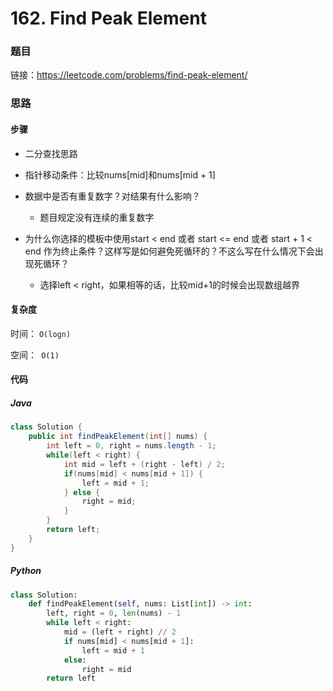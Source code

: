 # 162. Find Peak Element

### 题目

链接：https://leetcode.com/problems/find-peak-element/



### 思路

#### 步骤

- 二分查找思路
- 指针移动条件：比较nums[mid]和nums[mid + 1]

- 数据中是否有重复数字？对结果有什么影响？

  - 题目规定没有连续的重复数字

- 为什么你选择的模板中使用start < end 或者 start <= end 或者 start + 1 < end 作为终止条件？这样写是如何避免死循环的？不这么写在什么情况下会出现死循环？

  -  选择left < right，如果相等的话，比较mid+1的时候会出现数组越界




#### 复杂度

时间： `O(logn)`

空间：` O(1)`

#### 代码

##### Java

```java
class Solution {
    public int findPeakElement(int[] nums) {
        int left = 0, right = nums.length - 1;
        while(left < right) {
            int mid = left + (right - left) / 2;
            if(nums[mid] < nums[mid + 1]) {
                left = mid + 1;
            } else {
                right = mid;
            }
        }
        return left;
    }
}
```



##### Python

```python
class Solution:
    def findPeakElement(self, nums: List[int]) -> int:
        left, right = 0, len(nums) - 1
        while left < right:
            mid = (left + right) // 2
            if nums[mid] < nums[mid + 1]:
                left = mid + 1
            else:
                right = mid
        return left
```

